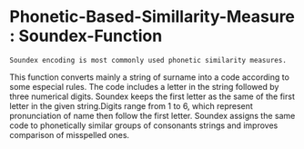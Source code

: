 # Phonetic-Based-Simillarity-Measure : Soundex-Function
	Soundex encoding is most commonly used phonetic similarity measures.
This function converts mainly a string of surname into a code according to some especial rules. The code includes a letter in the string followed by three numerical digits.
	Soundex keeps the first letter as the same of the first letter in the given string.Digits range from 1 to 6, which represent pronunciation of name then follow the first letter. Soundex assigns the same code to phonetically similar groups of consonants
strings and improves comparison of misspelled ones.
